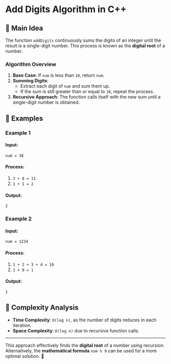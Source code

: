 # Add Digits Algorithm in C++

## 📌 Main Idea
The function `addDigits` continuously sums the digits of an integer until the result is a single-digit number. This process is known as the **digital root** of a number.

### **Algorithm Overview**
1. **Base Case**: If `num` is less than `10`, return `num`.
2. **Summing Digits**:
   - Extract each digit of `num` and sum them up.
   - If the sum is still greater than or equal to `10`, repeat the process.
3. **Recursive Approach**: The function calls itself with the new sum until a single-digit number is obtained.

## 📝 Examples
### **Example 1**
#### **Input:**
```
num = 38
```
#### **Process:**
1. `3 + 8 = 11`
2. `1 + 1 = 2`
#### **Output:**
```
2
```

### **Example 2**
#### **Input:**
```
num = 1234
```
#### **Process:**
1. `1 + 2 + 3 + 4 = 10`
2. `1 + 0 = 1`
#### **Output:**
```
1
```

## 🚀 Complexity Analysis
- **Time Complexity**: `O(log n)`, as the number of digits reduces in each iteration.
- **Space Complexity**: `O(log n)` due to recursive function calls.

---
This approach effectively finds the **digital root** of a number using recursion. Alternatively, the **mathematical formula** `num % 9` can be used for a more optimal solution. 🎯


